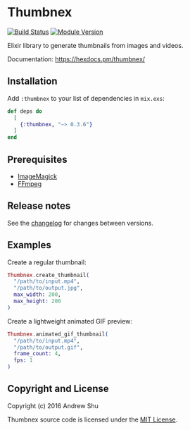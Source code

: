 # Thumbnex

[![Build Status](https://github.com/talklittle/thumbnex/actions/workflows/ci.yml/badge.svg)](https://github.com/talklittle/thumbnex/actions?query=workflow%3ACI)
[![Module Version](https://img.shields.io/hexpm/v/thumbnex.svg)](https://hex.pm/packages/thumbnex)

Elixir library to generate thumbnails from images and videos.

Documentation: https://hexdocs.pm/thumbnex/

## Installation

Add `:thumbnex` to your list of dependencies in `mix.exs`:

```elixir
def deps do
  [
    {:thumbnex, "~> 0.3.6"}
  ]
end
```

## Prerequisites

* [ImageMagick](https://imagemagick.org)
* [FFmpeg](https://ffmpeg.org)

## Release notes

See the [changelog](./CHANGELOG.md) for changes between versions.

## Examples

Create a regular thumbnail:

```elixir
Thumbnex.create_thumbnail(
  "/path/to/input.mp4",
  "/path/to/output.jpg",
  max_width: 200,
  max_height: 200
)
```

Create a lightweight animated GIF preview:

```elixir
Thumbnex.animated_gif_thumbnail(
  "/path/to/input.mp4",
  "/path/to/output.gif",
  frame_count: 4,
  fps: 1
)
```

## Copyright and License

Copyright (c) 2016 Andrew Shu

Thumbnex source code is licensed under the [MIT License](./LICENSE.md).

